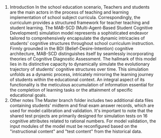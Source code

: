 1. Introduction
In the school education scenario, Teachers and students are the main actors in the process of teaching and learning implementation of school subject curricula. Correspondingly, the curriculum provides a structured framework for teacher teaching and student learning. The MAB-SCD (Multi-Agent-Based Student Cognitive Development) simulation model represents a sophisticated endeavor tailored to comprehensively encapsulate the dynamic intricacies of students' cognitive structures throughout school curriculum instruction. Firmly grounded in the BDI (Belief-Desire-Intention) cognitive architecture, MAB-SCD distinguishes itself by seamlessly incorporating theories of Cognitive Diagnostic Assessment.
The hallmark of this model lies in its distinctive capacity to dynamically simulate the evolutionary trajectory of students' cognitive structures over time. This simulation unfolds as a dynamic process, intricately mirroring the learning journey of students within the educational context. An integral aspect of its functionality is the meticulous accumulation of information essential for the completion of learning tasks or the attainment of specific educational goals.
2. Other notes
   The Master branch folder includes two additional data files containing students' midterm and final exam answer records, which are used for model calibration and validation. It's important to note that the shared test projects are primarily designed for simulation tests on 16 cognitive attributes related to rational numbers. For model validation, the input modules of the model must be reconfigured based on the "instructional content" and "test content" from the historical data.
